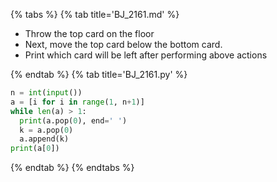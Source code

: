 {% tabs %}
{% tab title='BJ_2161.md' %}

* Throw the top card on the floor
* Next, move the top card below the bottom card.
* Print which card will be left after performing above actions

{% endtab %}
{% tab title='BJ_2161.py' %}

```py
n = int(input())
a = [i for i in range(1, n+1)]
while len(a) > 1:
  print(a.pop(0), end=' ')
  k = a.pop(0)
  a.append(k)
print(a[0])
```

{% endtab %}
{% endtabs %}